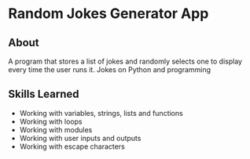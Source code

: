 # Random Jokes Generator App

## About
A program that stores a list of jokes and randomly selects one to display every time the user runs it. Jokes on Python and programming


## Skills Learned
- Working with variables, strings, lists and functions
- Working with loops
- Working with modules
- Working with user inputs and outputs
- Working with escape characters
